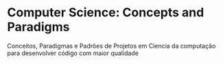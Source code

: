 # Computer Science: Concepts and Paradigms
Conceitos, Paradigmas e Padrões de Projetos em Ciencia da computação para desenvolver código com maior qualidade
